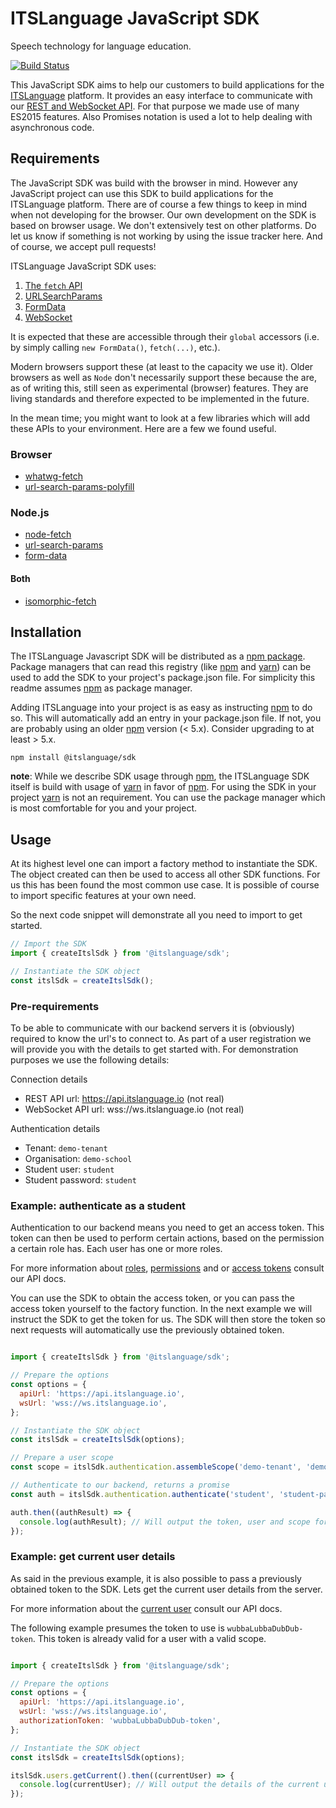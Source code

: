 # ITSLanguage JavaScript SDK

Speech technology for language education.

[![Build Status][build logo]][travis]

This JavaScript SDK aims to help our customers to build applications for the [ITSLanguage] platform.
It provides an easy interface to communicate with our [REST and WebSocket API]. For that purpose we
made use of many ES2015 features. Also Promises notation is used a lot to help dealing with
asynchronous code.

## Requirements

The JavaScript SDK was build with the browser in mind. However any JavaScript project can use this
SDK to build applications for the ITSLanguage platform. There are of course a few things to keep in
mind when not developing for the browser. Our own development on the SDK is based on browser usage.
We don't extensively test on other platforms. Do let us know if something is not working by using
the issue tracker here. And of course, we accept pull requests!

ITSLanguage JavaScript SDK uses:

1. [The `fetch` API][MDN fetch]
1. [URLSearchParams][MDN URLSearchParams]
1. [FormData][MDN FormData]
1. [WebSocket][MDN WebSocket]

It is expected that these are accessible through their `global` accessors (i.e. by simply calling
`new FormData()`, `fetch(...)`, etc.).

Modern browsers support these (at least to the capacity we use it). Older browsers as well as `Node`
don't necessarily support these because the are, as of writing this, still seen as experimental 
(browser) features. They are living standards and therefore expected to be implemented in the 
future.

In the mean time; you might want to look at a few libraries which will add these APIs to your
environment. Here are a few we found useful.

### Browser

- [whatwg-fetch][NPM whatwg-fetch]
- [url-search-params-polyfill][NPM url-search-params-polyfill]

### Node.js

- [node-fetch][NPM node-fetch]
- [url-search-params][NPM url-search-params]
- [form-data][NPM form-data]

#### Both

- [isomorphic-fetch][NPM isomorphic-fetch]

## Installation

The ITSLanguage Javascript SDK will be distributed as a [npm package]. Package managers that can
read this registry (like [npm] and [yarn]) can be used to add the SDK to your project's package.json
file. For simplicity this readme assumes [npm] as package manager.
 
Adding ITSLanguage into your project is as easy as instructing [npm] to do so. This will
automatically add an entry in your package.json file. If not, you are probably using an older [npm]
version (< 5.x). Consider upgrading to at least > 5.x. 

```shell
npm install @itslanguage/sdk
```

**note**: While we describe SDK usage through [npm], the ITSLanguage SDK itself is build with usage
of [yarn] in favor of [npm]. For using the SDK in your project [yarn] is not an requirement. You can
use the package manager which is most comfortable for you and your project.

## Usage

At its highest level one can import a factory method to instantiate the SDK. The object created can
then be used to access all other SDK functions. For us this has been found the most common use case.
It is possible of course to import specific features at your own need.

So the next code snippet will demonstrate all you need to import to get started.

```js
// Import the SDK
import { createItslSdk } from '@itslanguage/sdk';

// Instantiate the SDK object
const itslSdk = createItslSdk();
```

### Pre-requirements

To be able to communicate with our backend servers it is (obviously) required to know the url's to
connect to. As part of a user registration we will provide you with the details to get started with.
For demonstration purposes we use the following details:

Connection details
- REST API url: https://api.itslanguage.io (not real)
- WebSocket API url: wss://ws.itslanguage.io (not real)

Authentication details
- Tenant: `demo-tenant`
- Organisation: `demo-school`
- Student user: `student`
- Student password: `student`

### Example: authenticate as a student

Authentication to our backend means you need to get an access token. This token can then be used to
perform certain actions, based on the permission a certain role has. Each user has one or more
roles.

For more information about [roles], [permissions] and or [access tokens] consult our API docs.

You can use the SDK to obtain the access token, or you can pass the access token yourself to the
factory function. In the next example we will instruct the SDK to get the token for us. The SDK will
then store the token so next requests will automatically use the previously obtained token. 

```js

import { createItslSdk } from '@itslanguage/sdk';

// Prepare the options
const options = {
  apiUrl: 'https://api.itslanguage.io',
  wsUrl: 'wss://ws.itslanguage.io',
};

// Instantiate the SDK object
const itslSdk = createItslSdk(options);

// Prepare a user scope
const scope = itslSdk.authentication.assembleScope('demo-tenant', 'demo-school', 'student');

// Authenticate to our backend, returns a promise
const auth = itslSdk.authentication.authenticate('student', 'student-password', scope);

auth.then((authResult) => {
  console.log(authResult); // Will output the token, user and scope for the user obtained.
});

```

### Example: get current user details

As said in the previous example, it is also possible to pass a previously obtained token to the SDK.
Lets get the current user details from the server.

For more information about the [current user] consult our API docs. 

The following example presumes the token to use is `wubbaLubbaDubDub-token`. This token is already
valid for a user with a valid scope. 

```js

import { createItslSdk } from '@itslanguage/sdk';

// Prepare the options
const options = {
  apiUrl: 'https://api.itslanguage.io',
  wsUrl: 'wss://ws.itslanguage.io',
  authorizationToken: 'wubbaLubbaDubDub-token',
};

// Instantiate the SDK object
const itslSdk = createItslSdk(options);

itslSdk.users.getCurrent().then((currentUser) => {
  console.log(currentUser); // Will output the details of the current user.
});

```

[build logo]: https://travis-ci.org/itslanguage/itslanguage-js.svg?branch=master
[travis]: https://travis-ci.org/itslanguage/itslanguage-js
[ITSLanguage]: https://www.itslanguage.nl
[REST and WebSocket API]: https://itslanguage.github.io/itslanguage-docs
[npm]: https://www.npmjs.com/get-npm
[yarn]: https://yarnpkg.com
[npm package]: https://npmjs.org/package/@itslanguage/sdk
[MDN fetch]: https://developer.mozilla.org/en/docs/Web/API/Fetch_API
[MDN URLSearchParams]: https://developer.mozilla.org/en-US/docs/Web/API/URLSearchParams
[MDN FormData]: https://developer.mozilla.org/en-US/docs/Web/API/FormData
[MDN WebSocket]: https://developer.mozilla.org/en-US/docs/Web/API/WebSocket
[NPM isomorphic-fetch]: https://www.npmjs.com/package/isomorphic-fetch
[NPM form-data]: https://www.npmjs.com/package/form-data
[NPM node-fetch]: https://www.npmjs.com/package/node-fetch
[NPM url-search-params]: https://www.npmjs.com/package/url-search-params
[NPM whatwg-fetch]: https://www.npmjs.com/package/whatwg-fetch
[NPM url-search-params-polyfill]: https://www.npmjs.com/package/url-search-params-polyfill
[roles]: https://itslanguage.github.io/itslanguage-docs/api/roles/index.html
[permissions]: https://itslanguage.github.io/itslanguage-docs/api/permissions/index.html
[access tokens]: https://itslanguage.github.io/itslanguage-docs/api/oauth2/index.html
[current user]: https://itslanguage.github.io/itslanguage-docs/api/users/index.html#get-current-user
